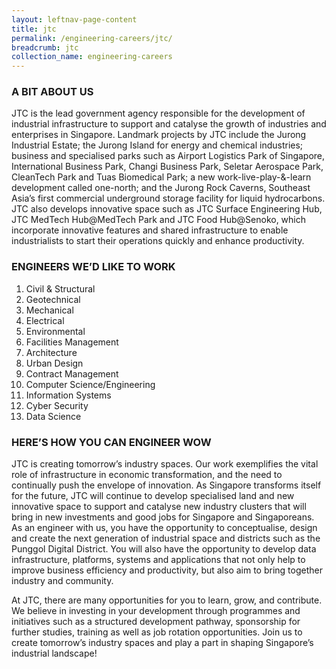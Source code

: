```yaml
---
layout: leftnav-page-content
title: jtc
permalink: /engineering-careers/jtc/
breadcrumb: jtc
collection_name: engineering-careers
---
```

### A BIT ABOUT US
JTC is the lead government agency responsible for the development of industrial infrastructure to support and catalyse the growth of industries and enterprises in Singapore.
Landmark projects by JTC include the Jurong Industrial Estate; the Jurong Island for energy and chemical industries; business and specialised parks such as Airport Logistics Park of Singapore, International Business Park, Changi Business Park, Seletar Aerospace Park, CleanTech Park and Tuas Biomedical Park; a new work-live-play-&-learn development called one-north; and the Jurong Rock Caverns, Southeast Asia’s first commercial underground storage facility for liquid hydrocarbons.
JTC also develops innovative space such as JTC Surface Engineering Hub, JTC MedTech Hub@MedTech Park and JTC Food Hub@Senoko, which incorporate innovative features and shared infrastructure to enable industrialists to start their operations quickly and enhance productivity.
### ENGINEERS WE’D LIKE TO WORK
1. Civil & Structural
2. Geotechnical
3. Mechanical
4. Electrical
5. Environmental
6. Facilities Management
7. Architecture
8. Urban Design
9. Contract Management
10. Computer Science/Engineering
11. Information Systems
12. Cyber Security
13. Data Science
### HERE’S HOW YOU CAN ENGINEER WOW
JTC is creating tomorrow’s industry spaces. Our work exemplifies the vital role of infrastructure in economic transformation, and the need to continually push the envelope of innovation. As Singapore transforms itself for the future, JTC will continue to develop specialised land and new innovative space to support and catalyse new industry clusters that will bring in new investments and good jobs for Singapore and Singaporeans. As an engineer with us, you have the opportunity to conceptualise, design and create the next generation of industrial space and districts such as the Punggol Digital District. You will also have the opportunity to develop data infrastructure, platforms, systems and applications that not only help to improve business efficiency and productivity, but also aim to bring together industry and community.

At JTC, there are many opportunities for you to learn, grow, and contribute. We believe in investing in your development through programmes and initiatives such as a structured development pathway, sponsorship for further studies, training as well as job rotation opportunities. Join us to create tomorrow’s industry spaces and play a part in shaping Singapore’s industrial landscape!
